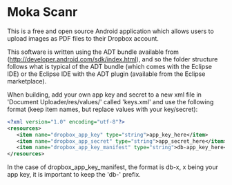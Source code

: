 Moka Scanr
=========

This is a free and open source Android application which allows users to upload images as PDF files to their Dropbox account.


This software is written using the ADT bundle available from (http://developer.android.com/sdk/index.html), and so the folder structure follows
what is typical of the ADT bundle (which comes with the Eclipse IDE) 
or the Eclipse IDE with the ADT plugin (available from the Eclipse marketplace). 


When building, add your own app key and secret to a new xml file in 'Document Uploader/res/values/' called 'keys.xml' and use the following format (keep item names, but replace values with your key/secret): 
````xml
<?xml version="1.0" encoding="utf-8"?>
<resources>
   <item name="dropbox_app_key" type="string">app_key_here</item>
   <item name="dropbox_app_secret" type="string">app_secret_here</item>
   <item name="dropbox_app_key_manifest" type="string">db-app_key_here</item>
</resources>
````
In the case of dropbox_app_key_manifest, the format is db-x, x being your app key, it is important to keep the 'db-' prefix. 

